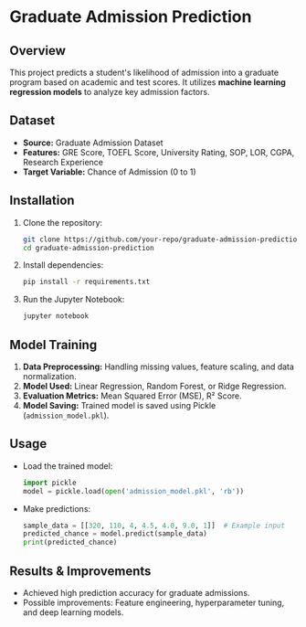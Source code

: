 # Graduate Admission Prediction

## Overview
This project predicts a student's likelihood of admission into a graduate program based on academic and test scores. It utilizes **machine learning regression models** to analyze key admission factors.

## Dataset
- **Source:** Graduate Admission Dataset
- **Features:** GRE Score, TOEFL Score, University Rating, SOP, LOR, CGPA, Research Experience
- **Target Variable:** Chance of Admission (0 to 1)

## Installation
1. Clone the repository:
   ```bash
   git clone https://github.com/your-repo/graduate-admission-prediction.git
   cd graduate-admission-prediction
   ```
2. Install dependencies:
   ```bash
   pip install -r requirements.txt
   ```
3. Run the Jupyter Notebook:
   ```bash
   jupyter notebook
   ```

## Model Training
1. **Data Preprocessing:** Handling missing values, feature scaling, and data normalization.
2. **Model Used:** Linear Regression, Random Forest, or Ridge Regression.
3. **Evaluation Metrics:** Mean Squared Error (MSE), R² Score.
4. **Model Saving:** Trained model is saved using Pickle (`admission_model.pkl`).

## Usage
- Load the trained model:
  ```python
  import pickle
  model = pickle.load(open('admission_model.pkl', 'rb'))
  ```
- Make predictions:
  ```python
  sample_data = [[320, 110, 4, 4.5, 4.0, 9.0, 1]]  # Example input
  predicted_chance = model.predict(sample_data)
  print(predicted_chance)
  ```

## Results & Improvements
- Achieved high prediction accuracy for graduate admissions.
- Possible improvements: Feature engineering, hyperparameter tuning, and deep learning models.
